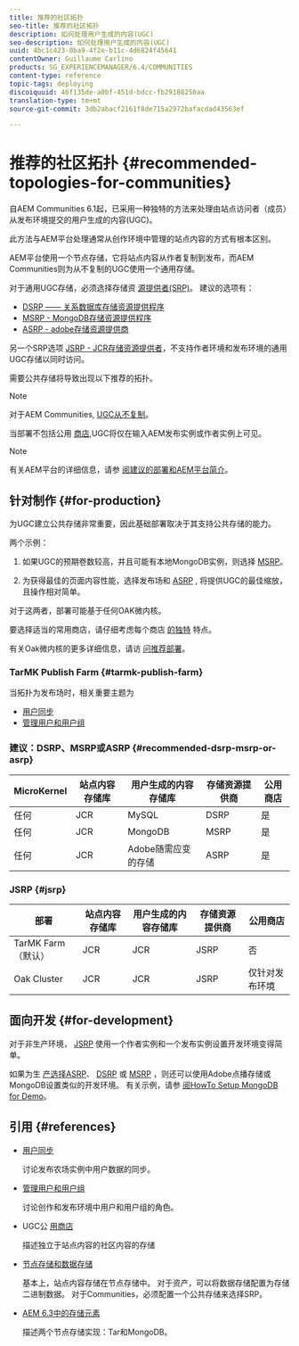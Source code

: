 ```yaml
---
title: 推荐的社区拓扑
seo-title: 推荐的社区拓扑
description: 如何处理用户生成的内容(UGC)
seo-description: 如何处理用户生成的内容(UGC)
uuid: 4bc1c423-0ba9-4f2e-b11c-4d6824f45641
contentOwner: Guillaume Carlino
products: SG_EXPERIENCEMANAGER/6.4/COMMUNITIES
content-type: reference
topic-tags: deploying
discoiquuid: 46f135de-a0bf-451d-bdcc-fb29188250aa
translation-type: tm+mt
source-git-commit: 3db2abacf2161f8de715a2972bafacdad43563ef

---
```



# 推荐的社区拓扑 {#recommended-topologies-for-communities}

自AEM Communities 6.1起，已采用一种独特的方法来处理由站点访问者（成员）从发布环境提交的用户生成的内容(UGC)。

此方法与AEM平台处理通常从创作环境中管理的站点内容的方式有根本区别。

AEM平台使用一个节点存储，它将站点内容从作者复制到发布，而AEM Communities则为从不复制的UGC使用一个通用存储。

对于通用UGC存储，必须选择存储资 [源提供者(SRP)](working-with-srp.md)。 建议的选项有：

* [DSRP —— 关系数据库存储资源提供程序](dsrp.md)
* [MSRP - MongoDB存储资源提供程序](msrp.md)
* [ASRP - adobe存储资源提供商](asrp.md)

另一个SRP选项 [JSRP - JCR存储资源提供者](jsrp.md)，不支持作者环境和发布环境的通用UGC存储以同时访问。

需要公共存储将导致出现以下推荐的拓扑。

>[!NOTE]
>
>对于AEM Communities, [UGC从不复制](working-with-srp.md#ugc-never-replicated)。
>
>当部署不包括公用 [商店](working-with-srp.md),UGC将仅在输入AEM发布实例或作者实例上可见。

>[!NOTE]
>
>有关AEM平台的详细信息，请参 [阅建议的部署](../../help/sites-deploying/recommended-deploys.md)[和AEM平台简介](../../help/sites-deploying/data-store-config.md)。

## 针对制作 {#for-production}

为UGC建立公共存储非常重要，因此基础部署取决于其支持公共存储的能力。

两个示例：

1) 如果UGC的预期卷数较高，并且可能有本地MongoDB实例，则选择 [MSRP](msrp.md)。

2) 为获得最佳的页面内容性能，选择发布场和 [ASRP](../../help/sites-deploying/recommended-deploys.md#tarmk-farm) , [](asrp.md) 将提供UGC的最佳缩放，且操作相对简单。

对于这两者，部署可能基于任何OAK微内核。

要选择适当的常用商店，请仔细考虑每个商店 [的独特](working-with-srp.md#characteristics-of-srp-options) 特点。

有关Oak微内核的更多详细信息，请访 [问推荐部署](../../help/sites-deploying/recommended-deploys.md)。

### TarMK Publish Farm {#tarmk-publish-farm}

当拓扑为发布场时，相关重要主题为

* [用户同步](sync.md)
* [管理用户和用户组](users.md)

### 建议：DSRP、MSRP或ASRP {#recommended-dsrp-msrp-or-asrp}

| MicroKernel | 站点内容存储库 | 用户生成的内容存储库 | 存储资源提供商 | 公用商店 |
|-------------|------------------------|----------------------------------|---------------------------|---------------|
| 任何 | JCR | MySQL | DSRP | 是 |
| 任何 | JCR | MongoDB | MSRP | 是 |
| 任何 | JCR | Adobe随需应变的存储 | ASRP | 是 |

### JSRP {#jsrp}


| 部署 | 站点内容存储库 | 用户生成的内容存储库 | 存储资源提供商 | 公用商店 |
|----------------------|------------------------|----------------------------------|---------------------------|---------------------------------|
| TarMK Farm（默认） | JCR | JCR | JSRP | 否 |
| Oak Cluster | JCR | JCR | JSRP | 仅针对发布环境 |

## 面向开发 {#for-development}

对于非生产环境， [JSRP](jsrp.md) 使用一个作者实例和一个发布实例设置开发环境变得简单。

如果为生 [产选择ASRP](asrp.md)、 [DSRP](dsrp.md) 或 [MSRP](msrp.md) ，则还可以使用Adobe点播存储或MongoDB设置类似的开发环境。 有关示例，请参 [阅HowTo Setup MongoDB for Demo](demo-mongo.md)。

## 引用 {#references}

* [用户同步](sync.md)

   讨论发布农场实例中用户数据的同步。

* [管理用户和用户组](users.md)

   讨论创作和发布环境中用户和用户组的角色。

* UGC公 [用商店](working-with-srp.md)

   描述独立于站点内容的社区内容的存储

* [节点存储和数据存储](../../help/sites-deploying/data-store-config.md)

   基本上，站点内容存储在节点存储中。 对于资产，可以将数据存储配置为存储二进制数据。 对于Communities，必须配置一个公共存储来选择SRP。

* [AEM 6.3中的存储元素](../../help/sites-deploying/storage-elements-in-aem-6.md)

   描述两个节点存储实现：Tar和MongoDB。
